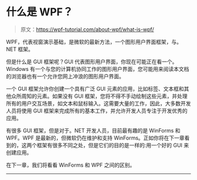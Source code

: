 # 什么是 WPF？

> 原文：<https://wpf-tutorial.com/about-wpf/what-is-wpf/>

WPF，代表视窗演示基础，是微软的最新方法，一个图形用户界面框架，与。NET 框架。

但是什么是 GUI 框架呢？GUI 代表图形用户界面，你现在可能正在看一个。Windows 有一个与您的计算机协同工作的图形用户界面，您可能用来阅读本文档的浏览器也有一个允许您网上冲浪的图形用户界面。

一个 GUI 框架允许你创建一个具有广泛 GUI 元素的应用，比如标签、文本框和其他众所周知的元素。如果没有 GUI 框架，您将不得不手动绘制这些元素，并处理所有的用户交互场景，如文本和鼠标输入。这需要大量的工作，因此，大多数开发人员将使用 GUI 框架来完成所有的基本工作，并允许开发人员专注于开发优秀的应用。

有很多 GUI 框架，但是对于。NET 开发人员，目前最有趣的是 WinForms 和 WPF。WPF 是最新的，但微软仍在维护和支持 WinForms。正如你将在下一章看到的，这两个框架有很多不同之处，但是它们的目的是一样的:用一个好的 GUI 来创建应用。

在下一章，我们将看看 WinForms 和 WPF 之间的区别。

* * *